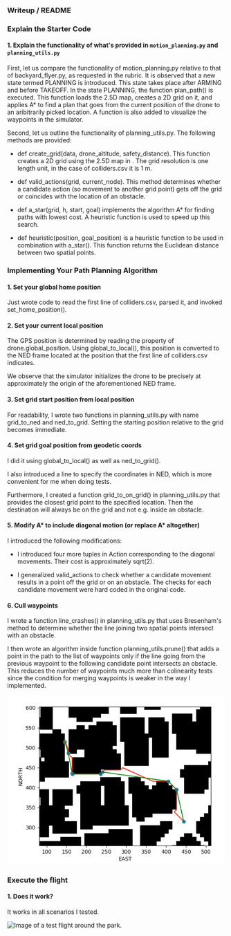 ### Writeup / README


### Explain the Starter Code

#### 1. Explain the functionality of what's provided in `motion_planning.py` and `planning_utils.py`
	 
First, let us compare the functionality of motion_planning.py relative
to that of backyard_flyer.py, as requested in the rubric. It is
observed that a new state termed PLANNING is introduced. This state
takes place after ARMING and before TAKEOFF. In the state PLANNING,
the function plan_path() is executed. This function loads the 2.5D
map, creates a 2D grid on it, and applies A* to find a plan that goes
from the current position of the drone to an aribitrarily picked
location.  A function is also added to visualize the waypoints in the
simulator.
	 
Second, let us outline the functionality of planning_utils.py.  The
following methods are provided:
	 
- def create_grid(data, drone_altitude, safety_distance). This
function creates a 2D grid using the 2.5D map in <data>. The grid
resolution is one length unit, in the case of colliders.csv it
is 1 m. 
	   
- def valid_actions(grid, current_node). This method determines
whether a candidate action (so movement to another grid point)
gets off the grid or coincides with the location of an
obstacle. 
	   
- def a_star(grid, h, start, goal) implements the algorithm A*
for finding paths with lowest cost. A heuristic function is
used to speed up this search. 
	   
- def heuristic(position, goal_position) is a heuristic function
to be used in combination with a_star(). This function returns
the Euclidean distance between two spatial points. 
	 
	 	 
	 


### Implementing Your Path Planning Algorithm

#### 1. Set your global home position

Just wrote code to read the first line of colliders.csv, parsed it,
and invoked set_home_position().


#### 2. Set your current local position

The GPS position is determined by reading the property of
drone.global_position. Using global_to_local(), this position is
converted to the NED frame located at the position that the first line
of colliders.csv indicates.

We observe that the simulator initializes the drone to be precisely at
approximately the origin of the aforementioned NED frame.


#### 3. Set grid start position from local position

For readability, I wrote two functions in planning_utils.py with name
grid_to_ned and ned_to_grid. Setting the starting position relative to
the grid becomes immediate. 


#### 4. Set grid goal position from geodetic coords

I did it using global_to_local() as well as ned_to_grid().

I also introduced a line to specify the coordinates in NED, which is
more convenient for me when doing tests.

Furthermore, I created a function  grid_to_on_grid() in
planning_utils.py that provides the closest grid point to the
specified location. Then the destination will always be on the grid
and not e.g. inside an obstacle.


#### 5. Modify A* to include diagonal motion (or replace A* altogether)

I introduced the following modifications:

- I introduced four more tuples in Action corresponding to the
  diagonal movements. Their cost is approximately sqrt(2).
  
- I generalized valid_actions to check whether a candidate movement
  results in a point off the grid or on an obstacle. The checks for
  each candidate movement were hard coded in the original code. 


#### 6. Cull waypoints 


I wrote a function line_crashes() in planning_utils.py that uses
Bresenham's method to determine whether the line joining two spatial
points intersect with an obstacle. 

I then wrote an algorithm inside function planning_utils.prune() that
adds a point in the path to the list of waypoints only if the line
going from the previous waypoint to the following candidate point
intersects an obstacle. This reduces the number of waypoints much more
than colinearity tests since the condition for merging waypoints is
weaker in the way I implemented. 


![Pruned vs. unpruned list of waypoints](./misc/pruning.png)

### Execute the flight
#### 1. Does it work?

It works in all scenarios I tested.


![Image of a test flight around the park.](./misc/flight.png)


